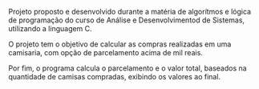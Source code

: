 Projeto proposto e desenvolvido durante a matéria de algorítmos e lógica de programação do curso de Análise e Desenvolvimentod de Sistemas, utilizando a linguagem C. 

O projeto tem o objetivo de calcular as compras realizadas em uma camisaria, com opção de parcelamento acima de mil reais. 

Por fim, o programa calcula o parcelamento e o valor total, baseados na quantidade de camisas compradas, exibindo os valores ao final. 